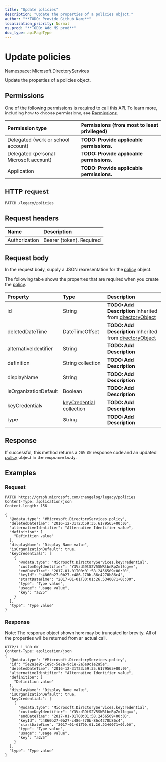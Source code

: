```yaml
---
title: "Update policies"
description: "Update the properties of a policies object."
author: "**TODO: Provide Github Name**"
localization_priority: Normal
ms.prod: "**TODO: Add MS prod**"
doc_type: apiPageType
---
```


# Update policies

Namespace: Microsoft.DirectoryServices

Update the properties of a policies object.

## Permissions
One of the following permissions is required to call this API. To learn more, including how to choose permissions, see [Permissions](/concepts/permissions-reference.md).

|Permission type|Permissions (from most to least privileged)|
|:---|:---|
|Delegated (work or school account)|**TODO: Provide applicable permissions.**|
|Delegated (personal Microsoft account)|**TODO: Provide applicable permissions.**|
|Application|**TODO: Provide applicable permissions.**|

## HTTP request
<!-- {
  "blockType": "ignored"
}
-->
``` http
PATCH /legacy/policies
```

## Request headers
|Name|Description|
|:---|:---|
|Authorization|Bearer {token}. Required|

## Request body
In the request body, supply a JSON representation for the [policy](../resources/microsoft.directoryservices-policy.md) object.

The following table shows the properties that are required when you create the [policy](../resources/microsoft.directoryservices-policy.md).

|Property|Type|Description|
|:---|:---|:---|
|id|String|**TODO: Add Description** Inherited from [directoryObject](../resources/microsoft.directoryservices-directoryobject.md)|
|deletedDateTime|DateTimeOffset|**TODO: Add Description** Inherited from [directoryObject](../resources/microsoft.directoryservices-directoryobject.md)|
|alternativeIdentifier|String|**TODO: Add Description**|
|definition|String collection|**TODO: Add Description**|
|displayName|String|**TODO: Add Description**|
|isOrganizationDefault|Boolean|**TODO: Add Description**|
|keyCredentials|[keyCredential](../resources/microsoft.directoryservices-keycredential.md) collection|**TODO: Add Description**|
|type|String|**TODO: Add Description**|



## Response
If successful, this method returns a `200 OK` response code and an updated [policy](../resources/microsoft.directoryservices-policy.md) object in the response body.

## Examples

### Request
<!-- {
  "blockType": "request",
  "name": "update_policies"
}
-->
``` http
PATCH https://graph.microsoft.com/changelog/legacy/policies
Content-Type: application/json
Content-length: 756

{
  "@odata.type": "#Microsoft.DirectoryServices.policy",
  "deletedDateTime": "2016-12-31T23:59:35.6179565+00:00",
  "alternativeIdentifier": "Alternative Identifier value",
  "definition": [
    "Definition value"
  ],
  "displayName": "Display Name value",
  "isOrganizationDefault": true,
  "keyCredentials": [
    {
      "@odata.type": "Microsoft.DirectoryServices.keyCredential",
      "customKeyIdentifier": "Y3VzdG9tS2V5SWRlbnRpZmllcg==",
      "endDateTime": "2017-01-01T00:01:58.2456509+00:00",
      "keyId": "c4860b27-0b27-c486-270b-86c4270b86c4",
      "startDateTime": "2017-01-01T00:01:26.5340071+00:00",
      "type": "Type value",
      "usage": "Usage value",
      "key": "a2V5"
    }
  ],
  "type": "Type value"
}
```

### Response
Note: The response object shown here may be truncated for brevity. All of the properties will be returned from an actual call.
<!-- {
  "blockType": "response",
  "truncated": true
}
-->
``` http
HTTP/1.1 200 OK
Content-Type: application/json
{
  "@odata.type": "#Microsoft.DirectoryServices.policy",
  "id": "5e2a1e9c-1e9c-5e2a-9c1e-2a5e9c1e2a5e",
  "deletedDateTime": "2016-12-31T23:59:35.6179565+00:00",
  "alternativeIdentifier": "Alternative Identifier value",
  "definition": [
    "Definition value"
  ],
  "displayName": "Display Name value",
  "isOrganizationDefault": true,
  "keyCredentials": [
    {
      "@odata.type": "Microsoft.DirectoryServices.keyCredential",
      "customKeyIdentifier": "Y3VzdG9tS2V5SWRlbnRpZmllcg==",
      "endDateTime": "2017-01-01T00:01:58.2456509+00:00",
      "keyId": "c4860b27-0b27-c486-270b-86c4270b86c4",
      "startDateTime": "2017-01-01T00:01:26.5340071+00:00",
      "type": "Type value",
      "usage": "Usage value",
      "key": "a2V5"
    }
  ],
  "type": "Type value"
}
```


